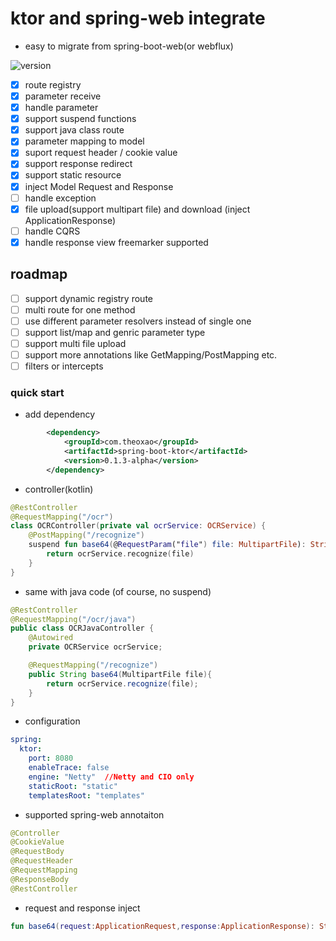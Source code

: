 # ktor and spring-web integrate

* easy to migrate from spring-boot-web(or webflux)

![version](https://img.shields.io/jitpack/v/github/theoxao/spring-boot-ktor.svg?label=jitpack&style=flat-square)

* [x] route registry  
* [x] parameter receive
* [x] handle parameter  
* [x] support suspend functions  
* [x] support java class route
* [x] parameter mapping to model  
* [x] suport request header / cookie value
* [x] support response redirect  
* [x] support static resource  
* [x] inject Model Request and Response
* [ ] handle exception  
* [x] file upload(support multipart file) and download (inject ApplicationResponse)
* [ ] handle CQRS  
* [x] handle response view   freemarker supported

## roadmap

* [ ] support dynamic registry route
* [ ] multi route for one method
* [ ] use different parameter resolvers instead of single one
* [ ] support list/map and genric parameter type
* [ ] support multi file upload
* [ ] support more annotations like GetMapping/PostMapping etc.
* [ ] filters or intercepts

### quick start

* add dependency

```xml
        <dependency>
            <groupId>com.theoxao</groupId>
            <artifactId>spring-boot-ktor</artifactId>
            <version>0.1.3-alpha</version>
        </dependency>
```

* controller(kotlin)
  
```kotlin
@RestController
@RequestMapping("/ocr")
class OCRController(private val ocrService: OCRService) {
    @PostMapping("/recognize")
    suspend fun base64(@RequestParam("file") file: MultipartFile): String {
        return ocrService.recognize(file)
    }
}
```

* same with java code (of course, no suspend)
  
```java
@RestController
@RequestMapping("/ocr/java")
public class OCRJavaController {
    @Autowired
    private OCRService ocrService;

    @RequestMapping("/recognize")
    public String base64(MultipartFile file){
        return ocrService.recognize(file);
    }
}
```

* configuration
  
```yaml
spring:
  ktor:
    port: 8080
    enableTrace: false
    engine: "Netty"  //Netty and CIO only
    staticRoot: "static"
    templatesRoot: "templates"
```

* supported spring-web annotaiton
  
```java
@Controller
@CookieValue
@RequestBody
@RequestHeader
@RequestMapping
@ResponseBody
@RestController
```

* request and response inject 
  
```kotlin
fun base64(request:ApplicationRequest,response:ApplicationResponse): String ...
```

